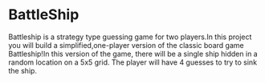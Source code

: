 # BattleShip
Battleship is a strategy type guessing game for two players.In this project you will build a simplified,one-player version of the classic board game Battleship!In this version of the game, there will be a single ship hidden in a random location on a 5x5 grid.
The player will have 4 guesses to try to sink the ship.
